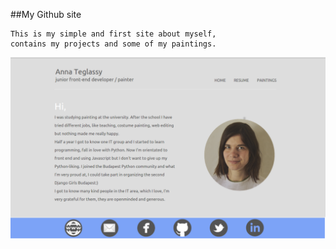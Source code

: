 ##My Github site

	This is my simple and first site about myself, 
	contains my projects and some of my paintings.
    
![resume](images/resume2.png)
